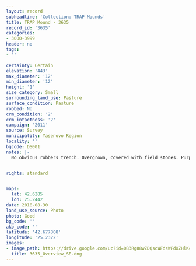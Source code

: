 ```yaml
---
layout: record
subheadline: 'Collection: TRAP Mounds'
title: TRAP Mound - 3635
record_id: '3635'
categories:
- 3000-3999
header: no
tags:
- ''

certainty: Certain
elevation: '443'
max_diameter: '12'
min_diameter: '12'
height: '1'
size_category: Small
surrounding_land_use: Pasture
surface_condition: Pasture
robbed: No
crm_condition: '2'
crm_intactness: '2'
campaign: '2011'
source: Survey
municipality: Yasenovo Region
locality: ''
bgcode: DS001
notes: |-
  No obvious robbers trench. Overgrown, covered with field stones. Purple survey mark on top.


rights: standard


maps:
  lat: 42.6285
  lon: 25.2442
date: 2018-08-30
land_use_source: Photo
photo: Good
bg_code: ''
akb_code: ''
latitude: '42.677808'
longitude: '25.2322'
images:
- image_path: https://drive.google.com/uc?id=0B3Rg88wZDQscWFdsWFdXZHlKczA
  title: 3635_Overview_SE.dng
---
```


